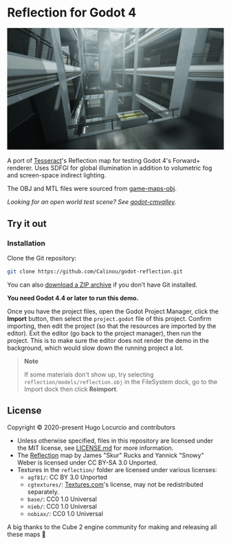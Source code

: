 # Reflection for Godot 4

[![Screenshot of Reflection](https://raw.githubusercontent.com/Calinou/media/master/godot-reflection/screenshot-thumb.png)](https://raw.githubusercontent.com/Calinou/media/master/godot-reflection/screenshot.png)

A port of [Tesseract](http://tesseract.gg)'s Reflection map for testing Godot 4's Forward+ renderer.
Uses SDFGI for global illumination in addition to volumetric fog and screen-space indirect lighting.

The OBJ and MTL files were sourced from [game-maps-obj](https://github.com/Calinou/game-maps-obj).

*Looking for an open world test scene? See
[godot-cmvalley](https://github.com/Calinou/godot-cmvalley).*

## Try it out

### Installation

Clone the Git repository:

```bash
git clone https://github.com/Calinou/godot-reflection.git
```

You can also
[download a ZIP archive](https://github.com/Calinou/godot-reflection/archive/master.zip)
if you don't have Git installed.

**You need Godot 4.4 or later to run this demo.**

Once you have the project files, open the Godot Project Manager, click the
**Import** button, then select the `project.godot` file of this project.
Confirm importing, then edit the project (so that the resources are imported
by the editor). Exit the editor (go back to the project manager), then run
the project. This is to make sure the editor does not render the demo in
the background, which would slow down the running project a lot.

> **Note**
>
> If some materials don't show up, try selecting `reflection/models/reflection.obj`
> in the FileSystem dock, go to the Import dock then click **Reimport**.

## License

Copyright © 2020-present Hugo Locurcio and contributors

- Unless otherwise specified, files in this repository are licensed under the
  MIT license, see [LICENSE.md](LICENSE.md) for more information.
- The [Reflection](reflection/reflection.txt) map by James "Skur" Rucks
  and Yannick "Snowy" Weber is licensed under CC BY-SA 3.0 Unported.
- Textures in the `reflection/` folder are licensed under various licenses:
  - `agf81/`: CC BY 3.0 Unported
  - `cgtextures/`: [Textures.com](https://www.textures.com/contact-terms-of-use.html)'s
    license, may not be redistributed separately.
  - `base/`: CC0 1.0 Universal
  - `nieb/`: CC0 1.0 Universal
  - `nobiax/`: CC0 1.0 Universal

A big thanks to the Cube 2 engine community for making and releasing all these maps 🙂
